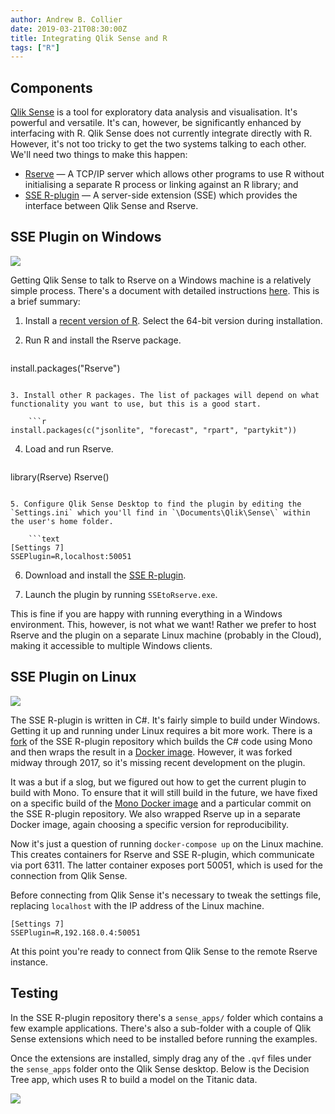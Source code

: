 ```yaml
---
author: Andrew B. Collier
date: 2019-03-21T08:30:00Z
title: Integrating Qlik Sense and R
tags: ["R"]
---
```


## Components

[Qlik Sense](https://www.qlik.com/us/products/qlik-sense) is a tool for exploratory data analysis and visualisation. It's powerful and versatile. It's can, however, be significantly enhanced by interfacing with R. Qlik Sense does not currently integrate directly with R. However, it's not too tricky to get the two systems talking to each other. We'll need two things to make this happen:

- [Rserve](https://www.rforge.net/Rserve/) — A TCP/IP server which allows other programs to use R without initialising a separate R process or linking against an R library; and
- [SSE R-plugin](https://github.com/qlik-oss/sse-r-plugin) — A server-side extension (SSE) which provides the interface between Qlik Sense and Rserve.

## SSE Plugin on Windows

![](/img/2019/03/qlik-sense-rserve-windows.svg)

Getting Qlik Sense to talk to Rserve on a Windows machine is a relatively simple process. There's a document with detailed instructions [here](https://community.qlik.com/cyjdu72974/attachments/cyjdu72974/qlik-sense-enterprise-documents/2141/1/R%20Integration%20with%20QSFeb2018.pdf). This is a brief summary:

1. Install a [recent version of R](https://cran.r-project.org/bin/windows/base/). Select the 64-bit version during installation.
2. Run R and install the Rserve package.

	```r
install.packages("Rserve")
```

3. Install other R packages. The list of packages will depend on what functionality you want to use, but this is a good start.

    ```r
install.packages(c("jsonlite", "forecast", "rpart", "partykit"))
```

4. Load and run Rserve.

    ```r
library(Rserve)
Rserve()
```

5. Configure Qlik Sense Desktop to find the plugin by editing the `Settings.ini` which you'll find in `\Documents\Qlik\Sense\` within the user's home folder.

    ```text
[Settings 7]
SSEPlugin=R,localhost:50051
```

6. Download and install the [SSE R-plugin](https://github.com/qlik-oss/sse-r-plugin).

7. Launch the plugin by running `SSEtoRserve.exe`.

This is fine if you are happy with running everything in a Windows environment. This, however, is not what we want! Rather we prefer to host Rserve and the plugin on a separate Linux machine (probably in the Cloud), making it accessible to multiple Windows clients.

## SSE Plugin on Linux

![](/img/2019/03/qlik-sense-rserve-linux.svg)

The SSE R-plugin is written in C#. It's fairly simple to build under Windows. Getting it up and running under Linux requires a bit more work. There is a [fork](https://github.com/wbvreeuwijk/sse-r-plugin) of the SSE R-plugin repository which builds the C# code using Mono and then wraps the result in a [Docker image](https://hub.docker.com/r/wbvreeuwijk/docker-rserve). However, it was forked midway through 2017, so it's missing recent development on the plugin.

It was a but if a slog, but we figured out how to get the current plugin to build with Mono. To ensure that it will still build in the future, we have fixed on a specific build of the [Mono Docker image](https://hub.docker.com/_/mono/) and a particular commit on the SSE R-plugin repository. We also wrapped Rserve up in a separate Docker image, again choosing a specific version for reproducibility.

Now it's just a question of running `docker-compose up` on the Linux machine. This creates containers for Rserve and SSE R-plugin, which communicate via port 6311. The latter container exposes port 50051, which is used for the connection from Qlik Sense.

Before connecting from Qlik Sense it's necessary to tweak the settings file, replacing `localhost` with the IP address of the Linux machine.

```
[Settings 7]
SSEPlugin=R,192.168.0.4:50051
```

At this point you're ready to connect from Qlik Sense to the remote Rserve instance.

## Testing

In the SSE R-plugin repository there's a `sense_apps/` folder which contains a few example applications. There's also a sub-folder with a couple of Qlik Sense extensions which need to be installed before running the examples.

Once the extensions are installed, simply drag any of the `.qvf` files under the `sense_apps` folder onto the Qlik Sense desktop. Below is the Decision Tree app, which uses R to build a model on the Titanic data.

![](/img/2019/03/qlik-sense-rstats-decision-tree.png)
